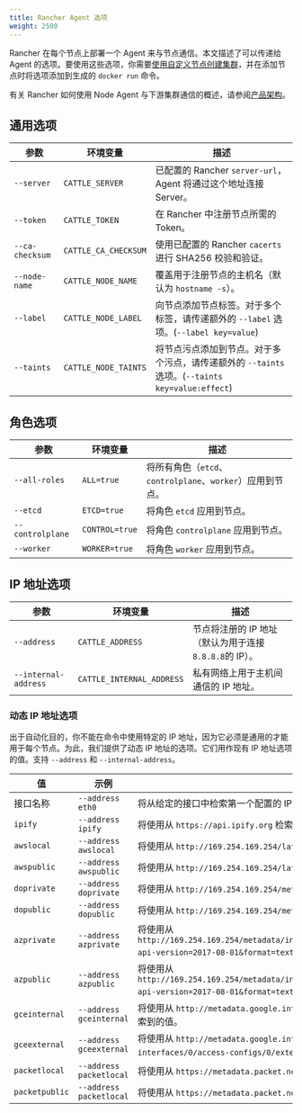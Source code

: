 ```yaml
---
title: Rancher Agent 选项
weight: 2500
---
```


Rancher 在每个节点上部署一个 Agent 来与节点通信。本文描述了可以传递给 Agent 的选项。要使用这些选项，你需要[使用自定义节点创建集群]({{<baseurl>}}/rancher/v2.6/en/cluster-provisioning/rke-clusters/custom-nodes)，并在添加节点时将选项添加到生成的 `docker run` 命令。

有关 Rancher 如何使用 Node Agent 与下游集群通信的概述，请参阅[产品架构]({{<baseurl>}}/rancher/v2.6/en/overview/architecture/#3-node-agents)。

## 通用选项

| 参数            | 环境变量             | 描述                                                                                            |
| --------------- | -------------------- | ----------------------------------------------------------------------------------------------- |
| `--server`      | `CATTLE_SERVER`      | 已配置的 Rancher `server-url`，Agent 将通过这个地址连接 Server。                                |
| `--token`       | `CATTLE_TOKEN`       | 在 Rancher 中注册节点所需的 Token。                                                             |
| `--ca-checksum` | `CATTLE_CA_CHECKSUM` | 使用已配置的 Rancher `cacerts` 进行 SHA256 校验和验证。                                         |
| `--node-name`   | `CATTLE_NODE_NAME`   | 覆盖用于注册节点的主机名（默认为 `hostname -s`）。                                              |
| `--label`       | `CATTLE_NODE_LABEL`  | 向节点添加节点标签。对于多个标签，请传递额外的 `--label` 选项。(`--label key=value`)            |
| `--taints`      | `CATTLE_NODE_TAINTS` | 将节点污点添加到节点。对于多个污点，请传递额外的 `--taints` 选项。(`--taints key=value:effect`) |

## 角色选项

| 参数             | 环境变量       | 描述                                                       |
| ---------------- | -------------- | ---------------------------------------------------------- |
| `--all-roles`    | `ALL=true`     | 将所有角色（`etcd`、`controlplane`、`worker`）应用到节点。 |
| `--etcd`         | `ETCD=true`    | 将角色 `etcd` 应用到节点。                                 |
| `--controlplane` | `CONTROL=true` | 将角色 `controlplane` 应用到节点。                         |
| `--worker`       | `WORKER=true`  | 将角色 `worker` 应用到节点。                               |

## IP 地址选项

| 参数                 | 环境变量                  | 描述                                                    |
| -------------------- | ------------------------- | ------------------------------------------------------- |
| `--address`          | `CATTLE_ADDRESS`          | 节点将注册的 IP 地址（默认为用于连接 `8.8.8.8`的 IP）。 |
| `--internal-address` | `CATTLE_INTERNAL_ADDRESS` | 私有网络上用于主机间通信的 IP 地址。                    |

### 动态 IP 地址选项

出于自动化目的，你不能在命令中使用特定的 IP 地址，因为它必须是通用的才能用于每个节点。为此，我们提供了动态 IP 地址的选项。它们用作现有 IP 地址选项的值。支持 `--address` 和 `--internal-address`。

| 值             | 示例                    | 描述                                                                                                                                                      |
| -------------- | ----------------------- | --------------------------------------------------------------------------------------------------------------------------------------------------------- |
| 接口名称       | `--address eth0`        | 将从给定的接口中检索第一个配置的 IP 地址。                                                                                                                |
| `ipify`        | `--address ipify`       | 将使用从 `https://api.ipify.org` 检索到的值。                                                                                                             |
| `awslocal`     | `--address awslocal`    | 将使用从 `http://169.254.169.254/latest/meta-data/local-ipv4` 检索到的值。                                                                                |
| `awspublic`    | `--address awspublic`   | 将使用从 `http://169.254.169.254/latest/meta-data/public-ipv4` 检索到的值。                                                                               |
| `doprivate`    | `--address doprivate`   | 将使用从 `http://169.254.169.254/metadata/v1/interfaces/private/0/ipv4/address` 检索到的值。                                                              |
| `dopublic`     | `--address dopublic`    | 将使用从 `http://169.254.169.254/metadata/v1/interfaces/public/0/ipv4/address` 检索到的值。                                                               |
| `azprivate`    | `--address azprivate`   | 将使用从 `http://169.254.169.254/metadata/instance/network/interface/0/ipv4/ipAddress/0/privateIpAddress?api-version=2017-08-01&format=text` 检索到的值。 |
| `azpublic`     | `--address azpublic`    | 将使用从 `http://169.254.169.254/metadata/instance/network/interface/0/ipv4/ipAddress/0/publicIpAddress?api-version=2017-08-01&format=text` 检索到的值。  |
| `gceinternal`  | `--address gceinternal` | 将使用从 `http://metadata.google.internal/computeMetadata/v1/instance/network-interfaces/0/ip` 检索到的值。                                               |
| `gceexternal`  | `--address gceexternal` | 将使用从 `http://metadata.google.internal/computeMetadata/v1/instance/network-interfaces/0/access-configs/0/external-ip` 检索到的值。                     |
| `packetlocal`  | `--address packetlocal` | 将使用从 `https://metadata.packet.net/2009-04-04/meta-data/local-ipv4` 检索到的值。                                                                       |
| `packetpublic` | `--address packetlocal` | 将使用从 `https://metadata.packet.net/2009-04-04/meta-data/public-ipv4` 检索到的值。                                                                      |
